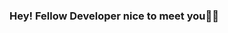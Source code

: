 ### Hey! Fellow Developer nice to meet you🌺🌼

<!--
**Aaishpra/Aaishpra** is a ✨ _special_ ✨ repository because its `README.md` (this file) appears on your GitHub profile.

![Alt Text](https://giphy.com/gifs/YrZECW1GgBkqat6F0B/html5)
